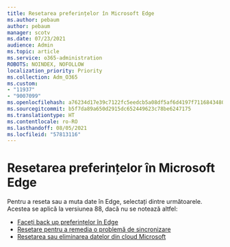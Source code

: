 ```yaml
---
title: Resetarea preferințelor în Microsoft Edge
ms.author: pebaum
author: pebaum
manager: scotv
ms.date: 07/23/2021
audience: Admin
ms.topic: article
ms.service: o365-administration
ROBOTS: NOINDEX, NOFOLLOW
localization_priority: Priority
ms.collection: Adm_O365
ms.custom:
- "11937"
- "9007099"
ms.openlocfilehash: a76234d17e39c7122fc5eedcb5a08df5af6d4197f71168434806ebd9f2a92346
ms.sourcegitcommit: b5f7da89a650d2915dc652449623c78be6247175
ms.translationtype: HT
ms.contentlocale: ro-RO
ms.lasthandoff: 08/05/2021
ms.locfileid: "57813116"
---
```

# <a name="reset-favorites-in-microsoft-edge"></a>Resetarea preferințelor în Microsoft Edge

Pentru a reseta sau a muta date în Edge, selectați dintre următoarele. Acestea se aplică la versiunea 88, dacă nu se notează altfel: 

- [Faceți back up preferințelor în Edge](/deployedge/edge-learnmore-reset-data-in-cloud#back-up-your-favorites)
- [Resetare pentru a remedia o problemă de sincronizare](/deployedge/edge-learnmore-reset-data-in-cloud#perform-a-reset-to-fix-a-synchronization-problem)
- [Resetarea sau eliminarea datelor din cloud Microsoft](/deployedge/edge-learnmore-reset-data-in-cloud#perform-a-reset-to-remove-your-data-from-microsofts-cloud)